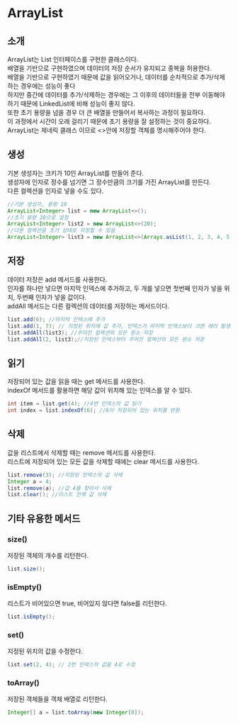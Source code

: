 # ArrayList
## 소개
ArrayList는 List 인터페이스를 구현한 클래스이다.  
배열을 기반으로 구현하였으며 데이터의 저장 순서가 유지되고 중복을 허용한다.  
배열을 기반으로 구현하였기 때문에 값을 읽어오거나, 데이터를 순차적으로 추가/삭제 하는 경우에는 성능이 좋다  
하지만 중간에 데이터를 추가/삭제하는 경우에는 그 이후의 데이터들을 전부 이동해야 하기 때문에 LinkedList에 비해 성능이 좋지 않다.  
또한 초기 용량을 넘을 경우 더 큰 배열을 만들어서 복사하는 과정이 필요하다.  
이 과정에서 시간이 오래 걸리기 때문에 초기 용량을 잘 설정하는 것이 중요하다.  
ArrayList는 제네릭 클래스 이므로 <>안에 저장할 객체를 명시해주어야 한다.  

## 생성
기본 생성자는 크키가 10인 ArrayList를 만들어 준다.  
생성자에 인자로 정수를 넘기면 그 정수만큼의 크기를 가진 ArrayList를 만든다.  
다른 컬렉션을 인자로 넣을 수도 있다.
```java
//기본 생성자, 용량 10
ArrayList<Integer> list = new ArrayList<>();
//초기 용량 20으로 설정
ArrayList<Integer> list2 = new ArrayList<>(20);
//다른 컬렉션을 초기 상태로 지정할 수 있음
ArrayList<Integer> list3 = new ArrayList<>(Arrays.asList(1, 2, 3, 4, 5));
```

## 저장
데이터 저장은 add 메서드를 사용한다.  
인자를 하나만 넣으면 마지막 인덱스에 추가하고, 두 개를 넣으면 첫번째 인자가 넣을 위치, 두번째 인자가 넣을 값이다.  
addAll 메서드는 다른 컬렉션의 데이터를 저장하는 메서드이다.

```java
list.add(6); //마지막 인덱스에 추가
list.add(1, 7); // 지정된 위치에 값 추가, 인덱스가 마지막 인덱스보다 크면 에러 발생
list.addAll(list3); //주어진 컬렉션의 모든 원소 저장
list.addAll(2, list3);//지정된 인덱스부터 주어진 컬렉션의 모든 원소 저장
```

## 읽기
저장되어 있는 값을 읽을 때는 get 메서드를 사용한다.  
indexOf 메서드를 활용하면 해당 값이 위치해 있는 인덱스를 알 수 있다.
```java
int item = list.get(4); //4번 인덱스의 값 읽기
int index = list.indexOf(6); //6이 저장되어 있는 위치를 반환 
```

## 삭제
값을 리스트에서 삭제할 때는 remove 메서드를 사용한다.  
리스트에 저장되어 있는 모든 값을 삭제할 때에는 clear 메서드를 사용한다.
```java
list.remove(3); //지정된 인덱스의 값 삭제
Integer a = 4;
list.remove(a); //값 4를 찾아서 삭제
list.clear(); //리스트 전체 값 삭제
```

## 기타 유용한 메서드

### size()
저장된 객체의 개수를 리턴한다.
```java
list.size();
```

### isEmpty()
리스트가 비어있으면 true, 비어있지 않다면 false를 리턴한다.
```java
list.isEmpty();
```

### set()
지정된 위치의 값을 수정한다.
```java
list.set(2, 4); // 2번 인덱스의 값을 4로 수정
```

### toArray()
저장된 객체들을 객체 배열로 리턴한다.
```java
Integer[] a = list.toArray(new Integer[0]);
```
